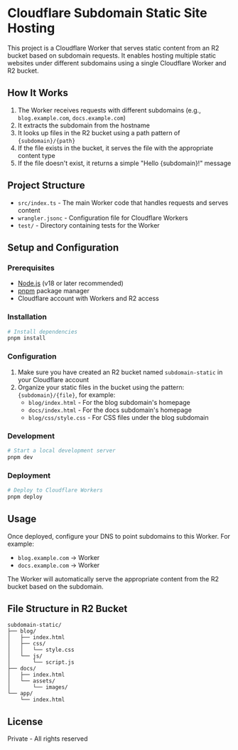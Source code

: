 # Cloudflare Subdomain Static Site Hosting

This project is a Cloudflare Worker that serves static content from an R2 bucket based on subdomain requests. It enables hosting multiple static websites under different subdomains using a single Cloudflare Worker and R2 bucket.

## How It Works

1. The Worker receives requests with different subdomains (e.g., `blog.example.com`, `docs.example.com`)
2. It extracts the subdomain from the hostname
3. It looks up files in the R2 bucket using a path pattern of `{subdomain}/{path}`
4. If the file exists in the bucket, it serves the file with the appropriate content type
5. If the file doesn't exist, it returns a simple "Hello {subdomain}!" message

## Project Structure

- `src/index.ts` - The main Worker code that handles requests and serves content
- `wrangler.jsonc` - Configuration file for Cloudflare Workers
- `test/` - Directory containing tests for the Worker

## Setup and Configuration

### Prerequisites

- [Node.js](https://nodejs.org/) (v18 or later recommended)
- [pnpm](https://pnpm.io/) package manager
- Cloudflare account with Workers and R2 access

### Installation

```bash
# Install dependencies
pnpm install
```

### Configuration

1. Make sure you have created an R2 bucket named `subdomain-static` in your Cloudflare account
2. Organize your static files in the bucket using the pattern: `{subdomain}/{file}`, for example:
   - `blog/index.html` - For the blog subdomain's homepage
   - `docs/index.html` - For the docs subdomain's homepage
   - `blog/css/style.css` - For CSS files under the blog subdomain

### Development

```bash
# Start a local development server
pnpm dev
```

### Deployment

```bash
# Deploy to Cloudflare Workers
pnpm deploy
```

## Usage

Once deployed, configure your DNS to point subdomains to this Worker. For example:
- `blog.example.com` → Worker
- `docs.example.com` → Worker

The Worker will automatically serve the appropriate content from the R2 bucket based on the subdomain.

## File Structure in R2 Bucket

```
subdomain-static/
├── blog/
│   ├── index.html
│   ├── css/
│   │   └── style.css
│   └── js/
│       └── script.js
├── docs/
│   ├── index.html
│   └── assets/
│       └── images/
└── app/
    └── index.html
```

## License

Private - All rights reserved
